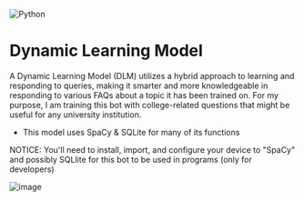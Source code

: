 ![Python](https://img.shields.io/badge/python-3670A0?style=for-the-badge&logo=python&logoColor=ffdd54)

# Dynamic Learning Model
A Dynamic Learning Model (DLM) utilizes a hybrid approach to learning and responding to queries, making it smarter and more knowledgeable in responding to various FAQs about a topic it has been trained on. For my purpose, I am training this bot with college-related questions that might be useful for any university institution. 

* This model uses SpaCy & SQLite for many of its functions

NOTICE: You'll need to install, import, and configure your device to "SpaCy" and possibly SQLlite for this bot to be used in programs (only for developers)


![image](https://github.com/user-attachments/assets/b7490274-e3e7-464a-a9e6-89bb7349f6df)

